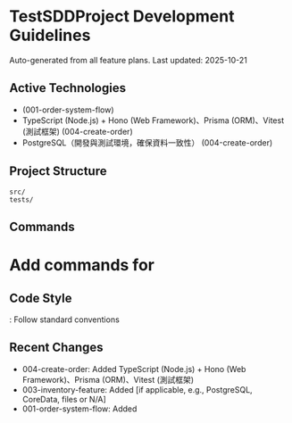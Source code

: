 # TestSDDProject Development Guidelines

Auto-generated from all feature plans. Last updated: 2025-10-21

## Active Technologies
- (001-order-system-flow)
- TypeScript (Node.js) + Hono (Web Framework)、Prisma (ORM)、Vitest (測試框架) (004-create-order)
- PostgreSQL（開發與測試環境，確保資料一致性） (004-create-order)

## Project Structure
```
src/
tests/
```

## Commands
# Add commands for 

## Code Style
: Follow standard conventions

## Recent Changes
- 004-create-order: Added TypeScript (Node.js) + Hono (Web Framework)、Prisma (ORM)、Vitest (測試框架)
- 003-inventory-feature: Added [if applicable, e.g., PostgreSQL, CoreData, files or N/A]
- 001-order-system-flow: Added

<!-- MANUAL ADDITIONS START -->
<!-- MANUAL ADDITIONS END -->
